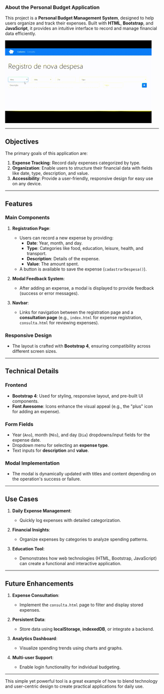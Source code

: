 ### About the Personal Budget Application

This project is a **Personal Budget Management System**, designed to help users organize and track their expenses. Built with **HTML**, **Bootstrap**, and **JavaScript**, it provides an intuitive interface to record and manage financial data efficiently.

![](movie.gif)

---

## Objectives

The primary goals of this application are:
1. **Expense Tracking**: Record daily expenses categorized by type.
2. **Organization**: Enable users to structure their financial data with fields like date, type, description, and value.
3. **Accessibility**: Provide a user-friendly, responsive design for easy use on any device.

---

## Features

### **Main Components**
1. **Registration Page**:
   - Users can record a new expense by providing:
     - **Date**: Year, month, and day.
     - **Type**: Categories like food, education, leisure, health, and transport.
     - **Description**: Details of the expense.
     - **Value**: The amount spent.
   - A button is available to save the expense (`cadastrarDespesa()`).

2. **Modal Feedback System**:
   - After adding an expense, a modal is displayed to provide feedback (success or error messages).

3. **Navbar**:
   - Links for navigation between the registration page and a **consultation page** (e.g., `index.html` for expense registration, `consulta.html` for reviewing expenses).

### **Responsive Design**
- The layout is crafted with **Bootstrap 4**, ensuring compatibility across different screen sizes.

---

## Technical Details

### **Frontend**
- **Bootstrap 4**: Used for styling, responsive layout, and pre-built UI components.
- **Font Awesome**: Icons enhance the visual appeal (e.g., the "plus" icon for adding an expense).

### **Form Fields**
- Year (`Ano`), month (`Mês`), and day (`Dia`) dropdowns/input fields for the expense date.
- Dropdown menu for selecting an **expense type**.
- Text inputs for **description** and **value**.

### **Modal Implementation**
- The modal is dynamically updated with titles and content depending on the operation's success or failure.

---

## Use Cases

1. **Daily Expense Management**:
   - Quickly log expenses with detailed categorization.

2. **Financial Insights**:
   - Organize expenses by categories to analyze spending patterns.

3. **Education Tool**:
   - Demonstrates how web technologies (HTML, Bootstrap, JavaScript) can create a functional and interactive application.

---

## Future Enhancements

1. **Expense Consultation**:
   - Implement the `consulta.html` page to filter and display stored expenses.

2. **Persistent Data**:
   - Store data using **localStorage**, **indexedDB**, or integrate a backend.

3. **Analytics Dashboard**:
   - Visualize spending trends using charts and graphs.

4. **Multi-user Support**:
   - Enable login functionality for individual budgeting.

---

This simple yet powerful tool is a great example of how to blend technology and user-centric design to create practical applications for daily use.